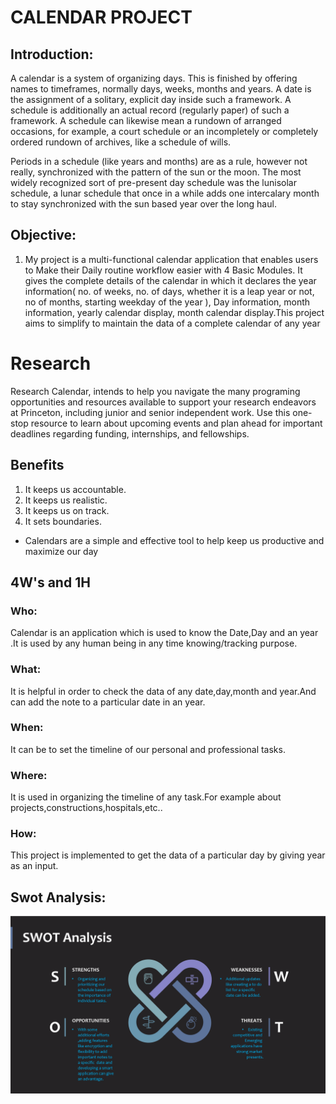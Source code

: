 # CALENDAR PROJECT
## Introduction:
A calendar is a system of organizing days. This is finished by offering names to timeframes, normally days, weeks, months and years. A date is the assignment of a solitary, explicit day inside such a framework. A schedule is additionally an actual record (regularly paper) of such a framework. A schedule can likewise mean a rundown of arranged occasions, for example, a court schedule or an incompletely or completely ordered rundown of archives, like a schedule of wills. 

Periods in a schedule (like years and months) are as a rule, however not really, synchronized with the pattern of the sun or the moon. The most widely recognized sort of pre-present day schedule was the lunisolar schedule, a lunar schedule that once in a while adds one intercalary month to stay synchronized with the sun based year over the long haul.     

 
## Objective: 
1. My project is a multi-functional calendar application that enables users to Make their Daily routine workflow easier with 4 Basic Modules. It gives the complete details of the calendar in which it declares the year information(  no. of weeks, no. of days, whether it is a leap year or not, no of months, starting weekday of the year ), Day information, month information, yearly calendar display, month calendar display.This project aims to simplify to maintain the data of a complete calendar of any year
# Research
Research Calendar, intends to help you navigate the many programing opportunities and resources available to support your research endeavors at Princeton, including junior and senior independent work. Use this one-stop resource to learn about upcoming events and plan ahead for important deadlines regarding funding, internships, and fellowships.
## Benefits
1. It keeps us accountable.
2. It keeps us realistic.
3. It keeps us on track.
4. It sets boundaries.
* Calendars are a simple and effective tool to help keep us productive and maximize our day



## 4W's and 1H
### Who: 
Calendar is an application which is used to know the Date,Day and an year .It is used by any human being in any time knowing/tracking purpose.

### What:
It is helpful in order to check the data of any date,day,month and year.And can add the note to a particular date in an year.

### When:
It can be to set the timeline of our personal and professional tasks.

### Where:
It is used in organizing the timeline of any task.For example about projects,constructions,hospitals,etc..

### How:
This project is implemented to get the data of a particular day by giving year as an input.

## Swot Analysis:

![screen 1500px](../Images/SWOTAnalysis.png)
